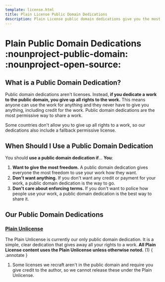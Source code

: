 ```yaml
---
template: license.html
title: Plain License Public Domain Dedications
description: Plain License public domain dedications give you the most freedom to use a work. We provide a simple, clear dedication that gives away all your rights to a work.
---
```


# Plain Public Domain Dedications :nounproject-public-domain: :nounproject-open-source:

## What is a Public Domain Dedication?

Public domain dedications aren't licenses. Instead, **if you dedicate a work to the public domain, you give up all rights to the work.** This means anyone can use the work for anything and they never have to give you anything, including credit for the work. Public domain dedications are the most permissive way to share a work.

Some countries don't allow you to give up all rights to a work, so our dedications also include a fallback permissive license.

## When Should I Use a Public Domain Dedication

You should **use a public domain dedication if**...
**You**:

1. **Want to give the most freedom.** A public domain dedication gives everyone the most freedom to use your work how they want.
2. **Don't want anything.** If you don't want any credit or payment for your work, a public domain dedication is the way to go.
3. **Don't care about enforcing terms.** If you don't want to police how people use your work, a public domain dedication is the best way to share it.

## Our Public Domain Dedications

### [Plain Unlicense][unlicense]

The Plain Unlicense is currently our only public domain dedication. It is a simple, clear dedication that gives away all your rights to a work. **All Plain License content uses the Plain Unlicense unless otherwise noted.** (1)
{ .annotate }

1. Some licenses we recraft aren't in the public domain and require you give credit to the author, so we cannot release these under the Plain Unlicense.

[unlicense]: unlicense/index.md "Plain Unlicense"
